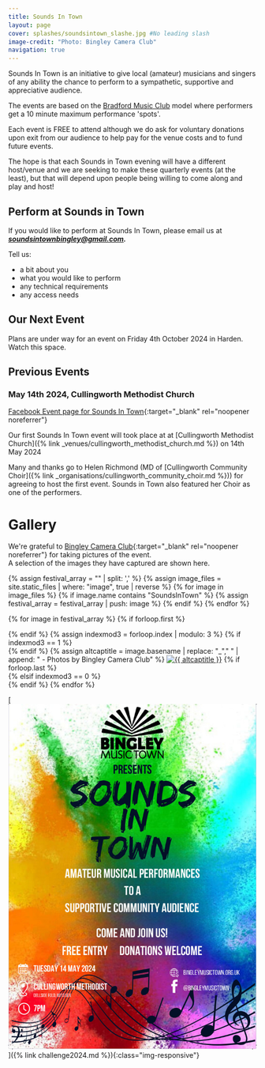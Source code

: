 ```yaml
---
title: Sounds In Town
layout: page
cover: splashes/soundsintown_slashe.jpg #No leading slash
image-credit: "Photo: Bingley Camera Club"
navigation: true
---
```

<main id="content" class="content" role="main" markdown="1">

Sounds In Town is an initiative to give local (amateur) musicians and singers of any ability the chance to perform to a sympathetic, supportive and appreciative audience. 

The events are based on the [Bradford Music Club](http://www.bradfordmusicclub.org.uk/) model where performers get a 10 minute maximum performance 'spots'. 

Each event is FREE to attend although we do ask for voluntary donations upon exit from our audience to help pay for the venue costs and to fund future events. 

The hope is that each Sounds in Town evening will have a different host/venue and we are seeking to make these quarterly events (at the least), but that will depend upon people being willing to come along and play and host! 

## Perform at Sounds in Town

If you would like to perform at Sounds In Town, please email us at ***soundsintownbingley@gmail.com.***

Tell us:
* a bit about you
* what you would like to perform
* any technical requirements
* any access needs

## Our Next Event

Plans are under way for an event on Friday 4th October 2024 in Harden. Watch this space.

## Previous Events

### May 14th 2024, Cullingworth Methodist Church

[<i class="fa-brands fa-square-facebook"></i> Facebook Event page for Sounds In Town<i class="fa fa-external-link" aria-hidden="true"></i>](https://www.facebook.com/events/1502540836969738){:target="_blank" rel="noopener noreferrer"}

Our first Sounds In Town event will took place at at [Cullingworth Methodist Church]({% link _venues/cullingworth_methodist_church.md %}) on 14th May 2024

Many and thanks go to Helen Richmond (MD of [Cullingworth Community Choir]({% link _organisations/cullingworth_community_choir.md %})) for agreeing to host the first event.  Sounds in Town also featured her Choir as one of the performers.  



# Gallery

We're grateful to [Bingley Camera Club<i class="fa fa-external-link" aria-hidden="true"></i>](https://www.bingleycameraclub.org.uk/){:target="_blank" rel="noopener noreferrer"} for taking pictures of the event.<br>A selection of the images they have captured are shown here. 


<!-- Gallery -->
<div class="container gallery">
{% assign festival_array = "" | split: ',' %}
{% assign image_files = site.static_files | where: "image", true | reverse %}
{% for image in image_files %}
  {% if image.name contains "SoundsInTown" %}
     <!-- Push image into array -->
     {% assign festival_array = festival_array | push: image %}
  {% endif %}
{% endfor %}

{% for image in festival_array %}
{% if forloop.first %}<div class="row">{% endif %}
{% assign indexmod3 = forloop.index | modulo: 3 %}
{% if indexmod3 == 1 %}<div class="row">{% endif %}
{% assign altcaptitle = image.basename | replace: "_"," " | append: " - Photos by Bingley Camera Club" %}
<a href="{{site.baseurl}}{{image.path}}" data-toggle="lightbox" data-gallery="example-gallery" data-caption="{{ altcaptitle }}" class="col-sm-4"><img src="{{site.baseurl}}{{image.path | replace: 'gallery','thumbnails'}}" alt="{{ altcaptitle }}" title="{{ altcaptitle }}" class="img-fluid" /></a>
{% if forloop.last %}</div>{% elsif indexmod3 == 0 %}</div>{% endif %}
{% endfor %}
</div>
<!-- Gallery -->  



[![Sounds In Town Event](assets/images/sounds-in-town-may24_full.jpg)]({% link challenge2024.md %}){:class="img-responsive"}

</main>
